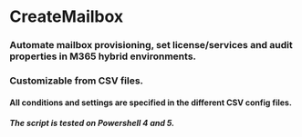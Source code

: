 # CreateMailbox
### Automate mailbox provisioning, set license/services and audit properties in M365 hybrid environments.
### Customizable from CSV files.

#### All conditions and settings are specified in the different CSV config files.
#### <em>The script is tested on Powershell 4 and 5.</em>



              
